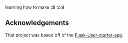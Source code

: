 learning how to make cli tool
## Acknowledgements

<!-- Please consider leaving this line. Thank you -->
That project was based off of the [Flask-User-starter-app](https://github.com/lingthio/Flask-User-starter-app).